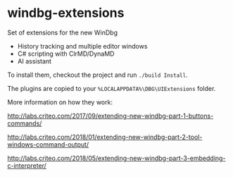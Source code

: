 # windbg-extensions
Set of extensions for the new WinDbg

- History tracking and multiple editor windows
- C# scripting with ClrMD/DynaMD
- AI assistant

To install them, checkout the project and run `./build Install`.

The plugins are copied to your `%LOCALAPPDATA%\DBG\UIExtensions` folder.


More information on how they work:

http://labs.criteo.com/2017/09/extending-new-windbg-part-1-buttons-commands/

http://labs.criteo.com/2018/01/extending-new-windbg-part-2-tool-windows-command-output/

http://labs.criteo.com/2018/05/extending-new-windbg-part-3-embedding-c-interpreter/
